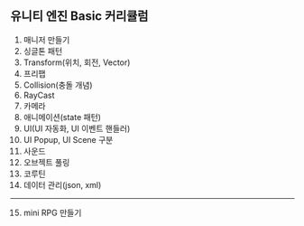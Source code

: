 유니티 엔진 Basic 커리큘럼
----------------------

1. 매니저 만들기
2. 싱글톤 패턴
3. Transform(위치, 회전, Vector)
4. 프리팹
5. Collision(충돌 개념)
6. RayCast
7. 카메라
8. 애니메이션(state 패턴)
9. UI(UI 자동화, UI 이벤트 핸들러)
10. UI Popup, UI Scene 구분
11. 사운드
12. 오브젝트 풀링
13. 코루틴
14. 데이터 관리(json, xml)

----------------------
15. mini RPG 만들기
